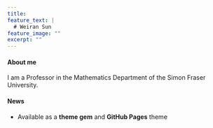 ```yaml
---
title: 
feature_text: |
  # Weiran Sun
feature_image: ""
excerpt: ""
---
```


#### About me

I am a Professor in the Mathematics Department of the Simon Fraser University.

#### News

- Available as a **theme gem** and **GitHub Pages** theme

